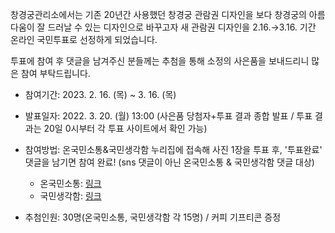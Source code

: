창경궁관리소에서는 기존 20년간 사용했던 창경궁 관람권 디자인을 보다 창경궁의 아름다움이 잘 드러날 수 있는 디자인으로 바꾸고자 새 관람권 디자인을 2.16.→3.16. 기간 온라인 국민투표로 선정하게 되었습니다.

투표에 참여 후 댓글을 남겨주신 분들께는 추첨을 통해 소정의 사은품을 보내드리니 많은 참여 부탁드립니다.

- 참여기간: 2023. 2. 16. (목) ~ 3. 16. (목)
- 발표일자: 2022. 3. 20. (월) 13:00
  (사은품 당첨자+투표 결과 종합 발표 / 투표 결과는 20일 0시부터 각 투표 사이트에서 확인 가능)
- 참여방법: 온국민소통&국민생각함 누리집에 접속해 사진 1장을 투표 후, '투표완료' 댓글을 남기면 참여 완료!
  (sns 댓글이 아닌 온국민소통 & 국민생각함 댓글 대상)

  - 온국민소통: [링크](https://bit.ly/3K5kogX)
  - 국민생각함: [링크](https://bit.ly/3EbaYga)
- 추첨인원: 30명(온국민소통, 국민생각함 각 15명) / 커피 기프티콘 증정